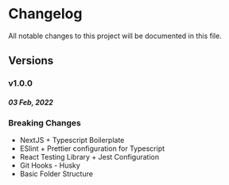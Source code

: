 # Changelog

All notable changes to this project will be documented in this file.

## Versions

### v1.0.0

#### _03 Feb, 2022_

### Breaking Changes

-   NextJS + Typescript Boilerplate
-   ESlint + Prettier configuration for Typescript
-   React Testing Library + Jest Configuration
-   Git Hooks - Husky
-   Basic Folder Structure
